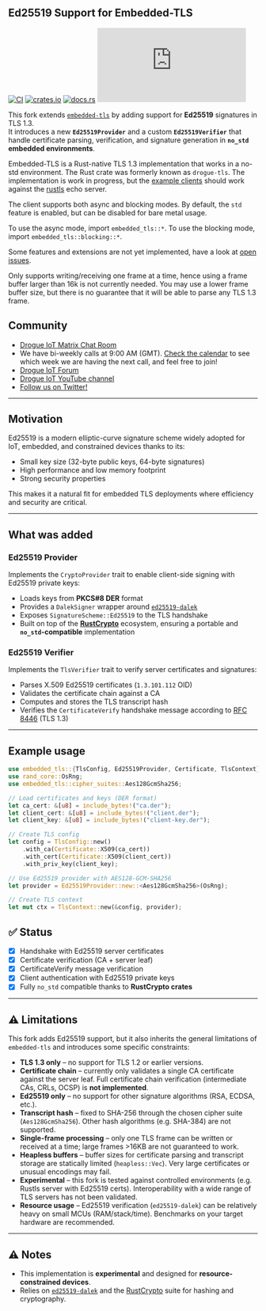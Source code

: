 
## Ed25519 Support for Embedded-TLS

[![CI](https://github.com/drogue-iot/embedded-tls/actions/workflows/ci.yaml/badge.svg)](https://github.com/drogue-iot/embedded-tls/actions/workflows/ci.yaml)
[![crates.io](https://img.shields.io/crates/v/embedded-tls.svg)](https://crates.io/crates/embedded-tls)
[![docs.rs](https://docs.rs/embedded-tls/badge.svg)](https://docs.rs/embedded-tls)
[![Matrix](https://img.shields.io/matrix/drogue-iot:matrix.org)](https://matrix.to/#/#drogue-iot:matrix.org)

This fork extends [`embedded-tls`](https://github.com/drogue-iot/embedded-tls) by adding support for **Ed25519** signatures in TLS 1.3.  
It introduces a new **`Ed25519Provider`** and a custom **`Ed25519Verifier`** that handle certificate parsing, verification, and signature generation in **`no_std` embedded environments**.

Embedded-TLS is a Rust-native TLS 1.3 implementation that works in a no-std environment. The Rust crate was formerly known as `drogue-tls`. The
implementation is work in progress, but the [example clients](https://github.com/drogue-iot/embedded-tls/tree/main/examples) should work against the [rustls](https://github.com/ctz/rustls) echo server.

The client supports both async and blocking modes. By default, the `std` feature is enabled, but can be disabled for bare metal usage.

To use the async mode, import `embedded_tls::*`. To use the blocking mode, import `embedded_tls::blocking::*`.

Some features and extensions are not yet implemented, have a look at [open issues](https://github.com/drogue-iot/embedded-tls/issues).

Only supports writing/receiving one frame at a time, hence using a frame buffer larger than 16k is not currently needed.  You may use a lower frame buffer size, but there is no guarantee that it will be able to parse any TLS 1.3 frame.

## Community

* [Drogue IoT Matrix Chat Room](https://matrix.to/#/#drogue-iot:matrix.org)
* We have bi-weekly calls at 9:00 AM (GMT). [Check the calendar](https://calendar.google.com/calendar/u/0/embed?src=ofuctjec399jr6kara7n0uidqg@group.calendar.google.com&pli=1) to see which week we are having the next call, and feel free to join!
* [Drogue IoT Forum](https://discourse.drogue.io/)
* [Drogue IoT YouTube channel](https://www.youtube.com/channel/UC7GZUy2hKidvY6V_3QZfCcA)
* [Follow us on Twitter!](https://twitter.com/DrogueIoT)

---

## Motivation

Ed25519 is a modern elliptic-curve signature scheme widely adopted for IoT, embedded, and constrained devices thanks to its:

- Small key size (32-byte public keys, 64-byte signatures) 
- High performance and low memory footprint 
- Strong security properties 

This makes it a natural fit for embedded TLS deployments where efficiency and security are critical.

---

## What was added

### Ed25519 Provider
Implements the `CryptoProvider` trait to enable client-side signing with Ed25519 private keys:

- Loads keys from **PKCS#8 DER** format
- Provides a `DalekSigner` wrapper around [`ed25519-dalek`](https://docs.rs/ed25519-dalek) 
- Exposes `SignatureScheme::Ed25519` to the TLS handshake 
- Built on top of the [**RustCrypto**](https://github.com/RustCrypto) ecosystem, ensuring a portable and **`no_std`-compatible** implementation 

### Ed25519 Verifier
Implements the `TlsVerifier` trait to verify server certificates and signatures:

- Parses X.509 Ed25519 certificates (`1.3.101.112` OID) 
- Validates the certificate chain against a CA 
- Computes and stores the TLS transcript hash 
- Verifies the `CertificateVerify` handshake message according to [RFC 8446](https://www.rfc-editor.org/rfc/rfc8446) (TLS 1.3) 

---

## Example usage

```rust
use embedded_tls::{TlsConfig, Ed25519Provider, Certificate, TlsContext};
use rand_core::OsRng;
use embedded_tls::cipher_suites::Aes128GcmSha256;

// Load certificates and keys (DER format)
let ca_cert: &[u8] = include_bytes!("ca.der");
let client_cert: &[u8] = include_bytes!("client.der");
let client_key: &[u8] = include_bytes!("client-key.der");

// Create TLS config
let config = TlsConfig::new()
    .with_ca(Certificate::X509(ca_cert))
    .with_cert(Certificate::X509(client_cert))
    .with_priv_key(client_key);

// Use Ed25519 provider with AES128-GCM-SHA256
let provider = Ed25519Provider::new::<Aes128GcmSha256>(OsRng);

// Create TLS context
let mut ctx = TlsContext::new(&config, provider);

```

## ✅ Status

- [x] Handshake with Ed25519 server certificates 
- [x] Certificate verification (CA + server leaf) 
- [x] CertificateVerify message verification 
- [x] Client authentication with Ed25519 private keys 
- [x] Fully `no_std` compatible thanks to **RustCrypto crates** 

---

## ⚠️ Limitations

This fork adds Ed25519 support, but it also inherits the general limitations of `embedded-tls` and introduces some specific constraints:

- **TLS 1.3 only** – no support for TLS 1.2 or earlier versions.  
- **Certificate chain** – currently only validates a single CA certificate against the server leaf. Full certificate chain verification (intermediate CAs, CRLs, OCSP) is **not implemented**.  
- **Ed25519 only** – no support for other signature algorithms (RSA, ECDSA, etc.).  
- **Transcript hash** – fixed to SHA-256 through the chosen cipher suite (`Aes128GcmSha256`). Other hash algorithms (e.g. SHA-384) are not supported.  
- **Single-frame processing** – only one TLS frame can be written or received at a time; large frames >16KB are not guaranteed to work.  
- **Heapless buffers** – buffer sizes for certificate parsing and transcript storage are statically limited (`heapless::Vec`). Very large certificates or unusual encodings may fail.  
- **Experimental** – this fork is tested against controlled environments (e.g. Rustls server with Ed25519 certs). Interoperability with a wide range of TLS servers has not been validated.  
- **Resource usage** – Ed25519 verification (`ed25519-dalek`) can be relatively heavy on small MCUs (RAM/stack/time). Benchmarks on your target hardware are recommended.  

---

## ⚠️ Notes

- This implementation is **experimental** and designed for **resource-constrained devices**.  
- Relies on [`ed25519-dalek`](https://docs.rs/ed25519-dalek) and the [RustCrypto](https://github.com/RustCrypto) suite for hashing and cryptography.  

